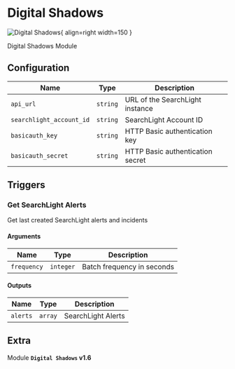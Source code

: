 # Digital Shadows

![Digital Shadows](/assets/playbooks/library/digital-shadows.png){ align=right width=150 }

Digital Shadows Module

## Configuration

| Name      |  Type   |  Description  |
| --------- | ------- | --------------------------- |
| `api_url` | `string` | URL of the SearchLight instance |
| `searchlight_account_id` | `string` | SearchLight Account ID |
| `basicauth_key` | `string` | HTTP Basic authentication key |
| `basicauth_secret` | `string` | HTTP Basic authentication secret |

## Triggers

### Get SearchLight Alerts

Get last created SearchLight alerts and incidents

#### Arguments

| Name      |  Type   |  Description  |
| --------- | ------- | --------------------------- |
| `frequency` | `integer` | Batch frequency in seconds |


#### Outputs

| Name      |  Type   |  Description  |
| --------- | ------- | --------------------------- |
| `alerts` | `array` | SearchLight Alerts |


## Extra

Module **`Digital Shadows` v1.6**